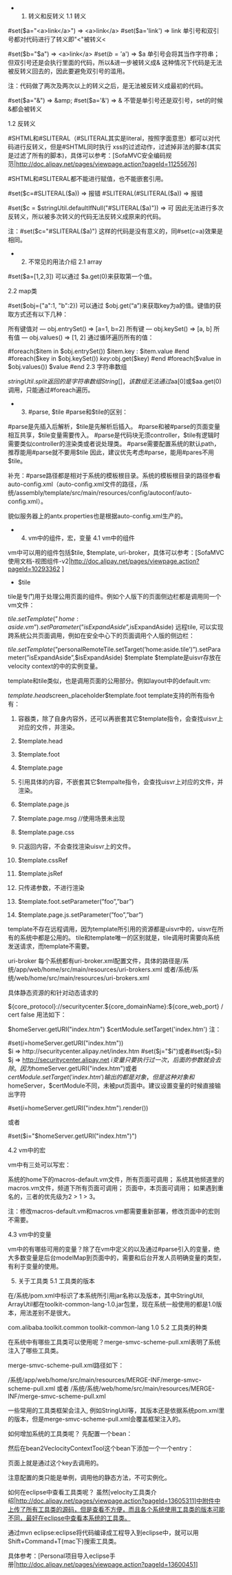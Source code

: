 * 1. 转义和反转义
1.1 转义

#set($a="<a>link</a>") => <a>link</a>
#set($a='<a>link</a>') => <a>link</a>
单引号和双引号都对代码进行了转义即"<"被转义<

#set($b="$a") => &lt;a&gt;link&lt;/a&gt;
#set($b='$a') => $a
单引号会将其当作字符串；但双引号还是会执行里面的代码，所以&进一步被转义成& 这种情况下代码是无法被反转义回去的，因此要避免双引号的滥用。

注：代码做了两次及两次以上的转义之后，是无法被反转义成最初的代码。

#set($a="&") => &amp;
#set($a='&') => &amp;
不管是单引号还是双引号，set的时候&都会被转义

1.2 反转义

#SHTML和#SLITERAL（#SLITERAL其实是literal，按照字面意思）都可以对代码进行反转义，但是#SHTML同时执行 xss的过滤动作，过滤掉非法的脚本(其实是过滤了所有的脚本)，具体可以参考：[SofaMVC安全编码规范|http://doc.alipay.net/pages/viewpage.action?pageId=11255676]

#SHTML和#SLITERAL都不能进行赋值，也不能嵌套引用。

#set($c=#SLITERAL($a)) => 报错
#SLITERAL(#SLITERAL($a)) => 报错

#set($c = $stringUtil.defaultIfNull("#SLITERAL($a)")) => 可
因此无法进行多次反转义，所以被多次转义的代码无法反转义成原来的代码。

注：#set($c="#SLITERAL($a)") 这样的代码是没有意义的，同#set($c=$a)效果是相同。

* 2. 不常见的用法介绍
2.1 array

#set($a=[1,2,3])
可以通过 $a.get(0)来获取第一个值。

2.2 map类

#set($obj={"a":1, "b":2})
可以通过 $obj.get(“a”)来获取key为a的值。键值的获取方式还有以下几种：

所有键值对 — obj.entrySet() => [a=1, b=2]
所有键 — obj.keySet()  => [a, b]
所有值 — obj.values()  => [1, 2]
通过循环遍历所有的值：

#foreach($item in $obj.entrySet())
$item.key : $item.value
#end
#foreach($key in $obj.keySet())
$key :$obj.get($key)
#end
#foreach($value in $obj.values())
$value
#end
2.3 字符串数组

$stringUtil.split返回的是字符串数组String[]，该数组无法通过$aa[0]或$aa.get(0)调用，只能通过#foreach遍历。

* 3. #parse, $tile
#parse和$tile的区别：

#parse是先插入后解析，$tile是先解析后插入。
#parse和被#parse的页面变量相互共享，$tile变量需要传入。
#parse是代码块无须controller，$tile有逻辑时需要类似controller的渲染类或者说处理类。
#parse需要配置系统的默认path，推荐能用#parse就不要用$tile
因此，建议优先考虑#parse，能用#pares不用$tile。

补充：#parse路径都是相对于系统的模板根目录。系统的模板根目录的路径参看auto-config.xml（auto-config.xml文件的路径，/系统/assembly/template/src/main/resources/config/autoconf/auto-config.xml）。

貌似服务器上的antx.properties也是根据auto-config.xml生产的。

* 4. vm中的组件，宏，变量
4.1 vm中的组件

vm中可以用的组件包括$tile, $template, uri-broker，具体可以参考：[SofaMVC使用文档-视图组件-v2|http://doc.alipay.net/pages/viewpage.action?pageId=10293362 ]
* $tile

tile是专门用于处理公用页面的组件。例如个人版下的页面侧边栏都是调用同一个vm文件：

$tile.setTemplate(”home:aside.vm”).setParameter(”isExpandAside”,$isExpandAside)
远程tile, 可以实现跨系统公共页面调用，例如在安全中心下的页面调用个人版的侧边栏：

$tile.setTemplate(”$personalRemoteTile.setTarget(’home:aside.tile’)”).setParameter(”isExpandAside”,$isExpandAside)
$template
$template是uisvr存放在velocity context的中的实例变量。

template和tile类似，也是调用页面的公用部分。例如layout中的default.vm:

$template.head$screen_placeholder$template.foot
template支持的所有指令有：

1. 容器类，除了自身内容外，还可以再嵌套其它$template指令，会查找uisvr上对应的文件，并渲染。
  1.  $template.head
  2.  $template.foot
  3.  $template.page
  
2. 引用具体的内容，不嵌套其它$tempalte指令，会查找uisvr上对应的文件，并渲染。
  1.  $template.page.js
  2.  $template.page.msg //使用场景未出现
  3.  $template.page.css
  
3. 只返回内容，不会查找渲染uisvr上的文件。
  1.  $template.cssRef
  2.  $template.jsRef
  
4. 只传递参数，不进行渲染
  1.  $template.foot.setParameter(”foo”,”bar”)
  2.  $template.page.js.setParameter(”foo”,”bar”)
  
template不存在远程调用，因为template所引用的资源都是uisvr中的，uisvr在所有的系统中都是公用的。
tile和template唯一的区别就是，tile调用时需要向系统发送请求，而template不需要。

uri-broker
每个系统都有uri-broker.xml配置文件，具体的路径是/系统/app/web/home/src/main/resources/uri-brokers.xml 或者/系统/系统/web/home/src/main/resources/uri-brokers.xml

具体静态资源的<content-uri>和针对动态请求的<component-uri>

<content-uri name="homeServer" expose="true">
  <serverURI>
    ${core_protocol}://securitycenter.${core_domainName}:${core_web_port}
  </serverURI>
  <custom-handler class="com.alipay.sofa.runtime.web.smvc.util.uribroker.handler.DomainReplaceHandler" parameter="taobao" />
</content-uri>
<component-uri name="certModule" expose="true" extends="homeServer">
  <contextPath>/</contextPath>
  <carPath>cert</carPath>
  <convertTargetCaseAndUnderscore>false</convertTargetCaseAndUnderscore>
</component-uri>
用法如下：

$homeServer.getURI("index.htm")
$certModule.setTarget('index.htm')
注：

#set($i=$homeServer.getURI("index.htm"))         
$i        => http://securitycenter.alipay.net/index.htm    
#set($j="$i")或者#set($j=$i)         
$j        => http://securitycenter.alipay.net
$i变量只要执行过一次，后面的参数就会去除。因为$homeServer.getURI("index.htm")或者$certModule.setTarget('index.htm')输出的都是对象，但是这种对象和$homeServer，$certModule不同，未被put页面中。建议设置变量的时候直接输出字符

#set($i=$homeServer.getURI("index.htm").render())

或者

#set($i="$homeServer.getURI("index.htm")")

4.2 vm中的宏

vm中有三处可以写宏：

系统的home下的macros-default.vm文件，所有页面可调用；
系统其他频道里的macros.vm文件，频道下所有页面可调用；
页面中，本页面可调用；
如果遇到重名的，三者的优先级为2 > 1 > 3。

注：修改macros-default.vm和macros.vm都需要重新部署，修改页面中的宏则不需要。

4.3 vm中的变量

vm中的有哪些可用的变量？除了在vm中定义的以及通过#parse引入的变量，绝大多数变量是后台modelMap到页面中的，需要和后台开发人员明确变量的类型，有利于变量的使用。

5. 关于工具类
5.1    工具类的版本

在/系统/pom.xml中标识了本系统所引用jar名称以及版本，其中StringUtil, ArrayUtil都在toolkit-common-lang-1.0.jar包里，现在系统一般使用的都是1.0版本，用法差别不是很大。

<dependency>
    <groupId>com.alibaba.toolkit.common</groupId>
    <artifactId>toolkit-common-lang</artifactId>
    <version>1.0</version>
</dependency>
5.2    工具类的种类

在系统中有哪些工具类可以使用呢？merge-smvc-scheme-pull.xml表明了系统注入了哪些工具类。

merge-smvc-scheme-pull.xml路径如下：

/系统/app/web/home/src/main/resources/MERGE-INF/merge-smvc-scheme-pull.xml 或者 /系统/系统/web/home/src/main/resources/MERGE-INF/merge-smvc-scheme-pull.xml

一些常用的工具类框架会注入, 例如StringUtil等，其版本还是依据系统pom.xml里的版本，但是merge-smvc-scheme-pull.xml会覆盖框架注入的。

如何增加系统的工具类呢？
先配置一个bean：

<bean id="dateUtil"/>

然后在bean2VeclocityContextTool这个bean下添加一个一个entry：

<entry key="dateUtil" value-ref="dateUtil"/>

页面上就是通过这个key去调用的。

注意配置的类只能是单例，调用他的静态方法，不可实例化。

如何在eclipse中查看工具类呢？
虽然[velocity工具类介绍|http://doc.alipay.net/pages/viewpage.action?pageId=13605311]中附件中上传了所有工具类的源码，但是查看不方便，而且各个系统使用工具类的版本可能不同，最好在eclipse中查看本系统的工具类。

通过mvn eclipse:eclipse将代码编译成工程导入到eclipse中，就可以用Shift+Command+T(mac下)搜索工具类。

具体参考：[Personal项目导入eclipse手册|http://doc.alipay.net/pages/viewpage.action?pageId=13600451]
